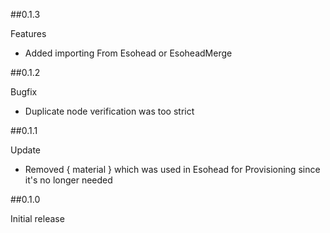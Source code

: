 ##0.1.3

Features
- Added importing From Esohead or EsoheadMerge

##0.1.2

Bugfix
- Duplicate node verification was too strict

##0.1.1

Update
- Removed { material } which was used in Esohead for Provisioning since it's no longer needed

##0.1.0

Initial release

